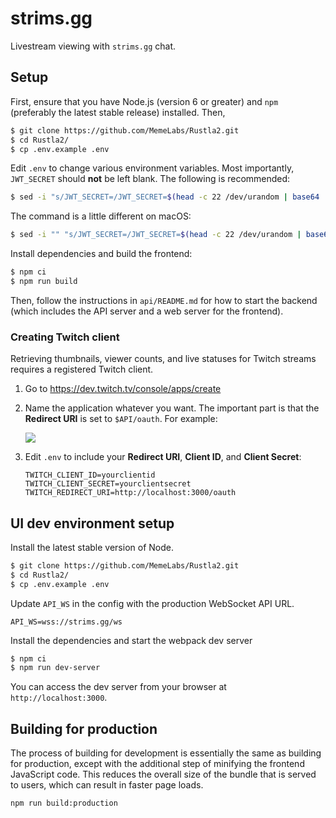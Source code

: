 # strims.gg

Livestream viewing with `strims.gg` chat.

## Setup

First, ensure that you have Node.js (version 6 or greater) and `npm` (preferably
the latest stable release) installed. Then,

``` bash
$ git clone https://github.com/MemeLabs/Rustla2.git
$ cd Rustla2/
$ cp .env.example .env
```

Edit `.env` to change various environment variables. Most importantly,
`JWT_SECRET` should **not** be left blank. The following is recommended:

```bash
$ sed -i "s/JWT_SECRET=/JWT_SECRET=$(head -c 22 /dev/urandom | base64 | tr -dc A-Za-z0-9)/" .env
```

The command is a little different on macOS:

```bash
$ sed -i "" "s/JWT_SECRET=/JWT_SECRET=$(head -c 22 /dev/urandom | base64 | tr -dc A-Za-z0-9)/" .env
```

Install dependencies and build the frontend:

``` bash
$ npm ci
$ npm run build
```

Then, follow the instructions in `api/README.md` for how to start the backend
(which includes the API server and a web server for the frontend).

### Creating Twitch client

Retrieving thumbnails, viewer counts, and live statuses for Twitch streams
requires a registered Twitch client.

  1. Go to <https://dev.twitch.tv/console/apps/create>
  2. Name the application whatever you want. The important part is that the
     **Redirect URI** is set to `$API/oauth`. For example:

     ![](https://i.imgur.com/hy4ii2c.png)
  3. Edit `.env` to include your **Redirect URI**, **Client ID**, and **Client
     Secret**:

     ```
     TWITCH_CLIENT_ID=yourclientid
     TWITCH_CLIENT_SECRET=yourclientsecret
     TWITCH_REDIRECT_URI=http://localhost:3000/oauth
     ```

## UI dev environment setup

Install the latest stable version of Node.

```bash
$ git clone https://github.com/MemeLabs/Rustla2.git
$ cd Rustla2/
$ cp .env.example .env
```

Update `API_WS` in the config with the production WebSocket API URL.

```
API_WS=wss://strims.gg/ws
```

Install the dependencies and start the webpack dev server

```bash
$ npm ci
$ npm run dev-server
```

You can access the dev server from your browser at `http://localhost:3000`.

## Building for production

The process of building for development is essentially the same as building for
production, except with the additional step of minifying the frontend JavaScript
code. This reduces the overall size of the bundle that is served to users, which
can result in faster page loads.

``` bash
npm run build:production
```
